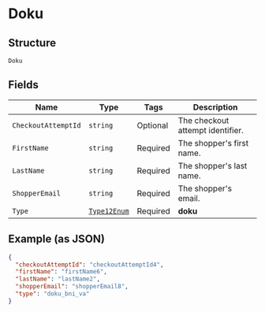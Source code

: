 
# Doku

## Structure

`Doku`

## Fields

| Name | Type | Tags | Description |
|  --- | --- | --- | --- |
| `CheckoutAttemptId` | `string` | Optional | The checkout attempt identifier. |
| `FirstName` | `string` | Required | The shopper's first name. |
| `LastName` | `string` | Required | The shopper's last name. |
| `ShopperEmail` | `string` | Required | The shopper's email. |
| `Type` | [`Type12Enum`](../../doc/models/type-12-enum.md) | Required | **doku** |

## Example (as JSON)

```json
{
  "checkoutAttemptId": "checkoutAttemptId4",
  "firstName": "firstName6",
  "lastName": "lastName2",
  "shopperEmail": "shopperEmail8",
  "type": "doku_bni_va"
}
```

